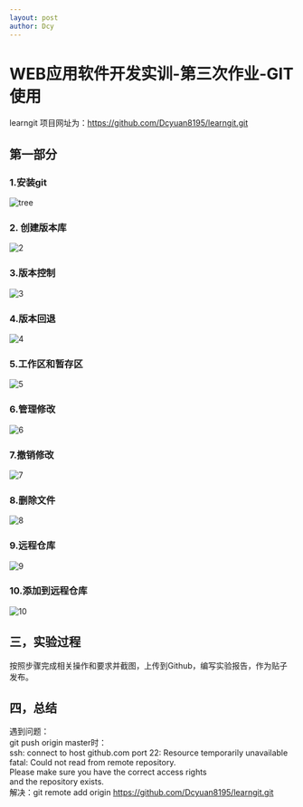 ```yaml
---
layout: post
author: Dcy
---
```


# WEB应用软件开发实训-第三次作业-GIT使用  

learngit 项目网址为：https://github.com/Dcyuan8195/learngit.git  

## 第一部分   

### 1.安装git
![tree](https://github.com/Dcyuan8195/learngit/blob/master/%E5%AE%89%E8%A3%85git.png)

### 2. 创建版本库
![2](https://github.com/Dcyuan8195/learngit/blob/master/%E5%88%9B%E5%BB%BA%E7%89%88%E6%9C%AC%E5%BA%93.png)

### 3.版本控制
![3](https://github.com/Dcyuan8195/learngit/blob/master/%E7%89%88%E6%9C%AC%E6%8E%A7%E5%88%B6.png)

### 4.版本回退
![4](https://github.com/Dcyuan8195/learngit/blob/master/%E7%89%88%E6%9C%AC%E5%9B%9E%E9%80%80.png)

### 5.工作区和暂存区
![5](https://github.com/Dcyuan8195/learngit/blob/master/%E5%B7%A5%E4%BD%9C%E5%8C%BA%E5%92%8C%E6%9A%82%E5%AD%98%E5%8C%BA.png)

### 6.管理修改
![6](https://github.com/Dcyuan8195/learngit/blob/master/%E7%AE%A1%E7%90%86%E4%BF%AE%E6%94%B9.png)

### 7.撤销修改
![7](https://github.com/Dcyuan8195/learngit/blob/master/%E6%92%A4%E9%94%80%E4%BF%AE%E6%94%B9.png)

### 8.删除文件
![8](https://github.com/Dcyuan8195/learngit/blob/master/%E5%88%A0%E9%99%A4%E6%96%87%E4%BB%B6.png)

### 9.远程仓库
![9](https://github.com/Dcyuan8195/learngit/blob/master/%E8%BF%9C%E7%A8%8B%E4%BB%93%E5%BA%93.png)

### 10.添加到远程仓库
![10](https://github.com/Dcyuan8195/learngit/blob/master/%E6%B7%BB%E5%8A%A0%E5%88%B0%E8%BF%9C%E7%A8%8B%E4%BB%93%E5%BA%93.png)  

## 三，实验过程   
按照步骤完成相关操作和要求并截图，上传到Github，编写实验报告，作为贴子发布。  

## 四，总结   
遇到问题：  
git push origin master时：  
ssh: connect to host github.com port 22: Resource temporarily unavailable  
fatal: Could not read from remote repository.  
Please make sure you have the correct access rights  
and the repository exists.  
解决：git remote add origin https://github.com/Dcyuan8195/learngit.git  


